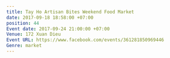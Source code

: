 ```yaml
---
title: Tay Ho Artisan Bites Weekend Food Market
date: 2017-09-18 18:58:00 +07:00
position: 44
Event date: 2017-09-24 21:00:00 +07:00
Venue: 172 Xuan Dieu
Event URL: https://www.facebook.com/events/361281850969446
Genre: market
---
```


